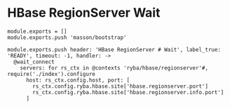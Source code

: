 
# HBase RegionServer Wait

    module.exports = []
    module.exports.push 'masson/bootstrap'

    module.exports.push header: 'HBase RegionServer # Wait', label_true: 'READY', timeout: -1, handler: ->
      @wait_connect
        servers: for rs_ctx in @contexts 'ryba/hbase/regionserver'#, require('./index').configure
          host: rs_ctx.config.host, port: [
            rs_ctx.config.ryba.hbase.site['hbase.regionserver.port']
            rs_ctx.config.ryba.hbase.site['hbase.regionserver.info.port']
          ]
